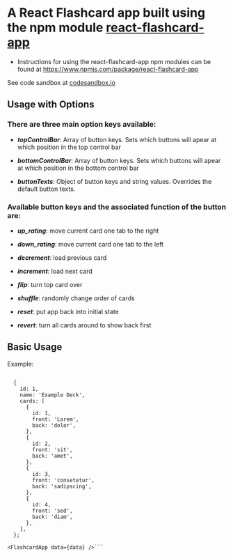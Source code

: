 A React Flashcard app built using the npm module [react-flashcard-app](https://www.npmjs.com/package/react-flashcard-app)
=================================
* Instructions for using the react-flashcard-app npm modules can be found at
https://www.npmjs.com/package/react-flashcard-app

See code sandbox at [codesandbox.io](https://codesandbox.io/s/91r5p4wnlr)

## Usage with Options
### There are three main option keys available:

* **_topControlBar_**: Array of button keys. Sets which buttons will apear at which position in the top control bar

* **_bottomControlBar_**: Array of button keys. Sets which buttons will apear at which position in the bottom control bar

* **_buttonTexts_**: Object of button keys and string values. Overrides the default button texts.

### Available button keys and the associated function of the button are:

* **_up_rating_**: move current card one tab to the right

* **_down_rating_**: move current card one tab to the left

* **_decrement_**: load previous card

* **_increment_**: load next card

* **_flip_**: turn top card over

* **_shuffle_**: randomly change order of cards

* **_reset_**: put app back into initial state

* **_revert_**: turn all cards around to show back first

## Basic Usage

Example:
```import FlashcardApp from 'react-flashcard-app';

  {
    id: 1,
    name: 'Example Deck',
    cards: [
      {
        id: 1,
        front: 'Lorem',
        back: 'dolor',
      },
      {
        id: 2,
        front: 'sit',
        back: 'amet',
      },
      {
        id: 3,
        front: 'consetetur',
        back: 'sadipscing',
      },
      {
        id: 4,
        front: 'sed',
        back: 'diam',
      },
    ],
  };

<FlashcardApp data={data} />```
